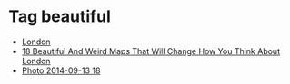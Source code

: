 <!--
title: Tag beautiful
date: 2020-06-28T14:55:35.012Z
tags:
-->
# Tag beautiful

 * [London](105020950857.md)
 * [18 Beautiful And Weird Maps That Will Change How You Think About London](118940051457.md)
 * [Photo 2014-09-13 18](97402176047.md)